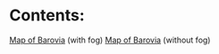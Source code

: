 <h1>Contents:</h1>
<a href="/barovia/1barovia.html">Map of Barovia</a> (with fog)
<a href="/barovia/nofog.html">Map of Barovia</a> (without fog)